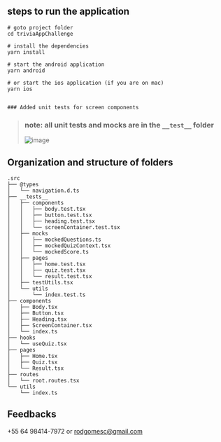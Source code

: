 ## steps to run the application


```shell
# goto project folder
cd triviaAppChallenge

# install the dependencies
yarn install

# start the android application
yarn android

# or start the ios application (if you are on mac)
yarn ios


### Added unit tests for screen components

```

> ### note: all unit tests and mocks are in the `__test__` folder
>
> ![image](https://user-images.githubusercontent.com/4893591/157312060-1e74db41-f42e-4c2a-a416-f877dfaa29fa.png)

## Organization and structure of folders

```shell
.src
├── @types
│   └── navigation.d.ts
├── __tests__
│   ├── components
│   │   ├── body.test.tsx
│   │   ├── button.test.tsx
│   │   ├── heading.test.tsx
│   │   └── screenContainer.test.tsx
│   ├── mocks
│   │   ├── mockedQuestions.ts
│   │   ├── mockedQuizContext.tsx
│   │   └── mockedScore.ts
│   ├── pages
│   │   ├── home.test.tsx
│   │   ├── quiz.test.tsx
│   │   └── result.test.tsx
│   ├── testUtils.tsx
│   └── utils
│       └── index.test.ts
├── components
│   ├── Body.tsx
│   ├── Button.tsx
│   ├── Heading.tsx
│   ├── ScreenContainer.tsx
│   └── index.ts
├── hooks
│   └── useQuiz.tsx
├── pages
│   ├── Home.tsx
│   ├── Quiz.tsx
│   └── Result.tsx
├── routes
│   └── root.routes.tsx
└── utils
    └── index.ts
```

## Feedbacks

+55 64 98414-7972 or rodgomesc@gmail.com
